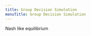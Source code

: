 ```yaml
---
title: Group Decision Simulation
menuTitle: Group Decision Simulation
---
```


Nash like equilibrium